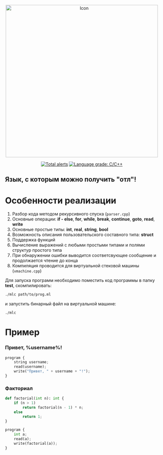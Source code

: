 <p align="center">
  <img src="https://raw.githubusercontent.com/ediah/mlc/b42af024b5c50ee507205f0f1affdcd0929b1d56/logo.png" alt="Icon" width="500"/>
</p>
<p align="center">
  <a href="https://lgtm.com/projects/g/ediah/mlc/alerts/"><img src="https://img.shields.io/lgtm/alerts/github/ediah/mlc?style=for-the-badge" alt="Total alerts" /></a>
  <a href="https://lgtm.com/projects/g/ediah/mlc/context:cpp"><img src="https://img.shields.io/lgtm/grade/cpp/github/ediah/mlc?style=for-the-badge" alt="Language grade: C/C++" /></a>
</p>

## Язык, с которым можно получить "отл"!

# Особенности реализации

1. Разбор кода методом рекурсивного спуска (`parser.cpp`)
2. Основные операции: **if - else**, **for**, **while**, **break**, **continue**, **goto**, **read**, **write**
3. Основные простые типы: **int**, **real**, **string**, **bool**
4. Возможность описания пользовательского составного типа: **struct**
5. Поддержка функций
6. Вычисление выражений с любыми простыми типами и полями структур простого типа
7. При обнаружении ошибки выводится соответсвующее сообщение и продолжается чтение до конца
8. Компиляция проводится для виртуальной стековой машины (`vmachine.cpp`)

Для запуска программ необходимо поместить код программы в папку **test**, скомпилировать:

```bash 
./mlc path/to/prog.ml
``` 

и запустить бинарный файл на виртуальной машине:

```bash
./mlc
```

# Пример

### Привет, %username%!

```py
program {
    string username;
    read(username);
    write("Привет, " + username + "!");
}
```

### Факториал

```py
def factorial(int n): int {
    if (n > 1) 
        return factorial(n - 1) * n;
    else
        return 1;
}

program {
    int a;
    read(a);
    write(factorial(a));
}
```
